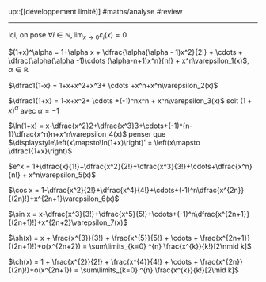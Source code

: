 up::[[développement limité]]
#maths/analyse #review 

---
Ici, on pose $\displaystyle\forall i\in\mathbb N, \lim_{x\rightarrow0}\varepsilon_i(x) = 0$

$(1+x)^\alpha = 1+\alpha x + \dfrac{\alpha(\alpha - 1)x^2}{2!} + \cdots + \dfrac{\alpha(\alpha -1)\cdots (\alpha-n+1)x^n}{n!} + x^n\varepsilon_1(x)$, $\alpha\in\mathbb R$

$\dfrac1{1-x} = 1+x+x^2+x^3+ \cdots +x^n+x^n\varepsilon_2(x)$

$\dfrac1{1+x} = 1-x+x^2+ \cdots +(-1)^nx^n + x^n\varepsilon_3(x)$ soit $(1+x)^\alpha$ avec $\alpha = -1$

$\ln(1+x) = x-\dfrac{x^2}2+\dfrac{x^3}3+\cdots+(-1)^{n-1}\dfrac{x^n}n+x^n\varepsilon_4(x)$ penser que $\displaystyle\left(x\mapsto\ln(1+x)\right)' = \left(x\mapsto \dfrac1{1+x}\right)$

$e^x = 1+\dfrac{x}{1!}+\dfrac{x^2}{2!}+\dfrac{x^3}{3!}+\cdots+\dfrac{x^n}{n!} + x^n\varepsilon_5(x)$

$\cos x = 1-\dfrac{x^2}{2!}+\dfrac{x^4}{4!}+\cdots+(-1)^n\dfrac{x^{2n}}{(2n)!}+x^{2n+1}\varepsilon_6(x)$

$\sin x = x-\dfrac{x^3}{3!}+\dfrac{x^5}{5!}+\cdots+(-1)^n\dfrac{x^{2n+1}}{(2n+1)!}+x^{2n+2}\varepsilon_7(x)$

$\sh(x) = x + \frac{x^{3}}{3!} + \frac{x^{5}}{5!} + \cdots + \frac{x^{2n+1}}{(2n+1)!}+o(x^{2n+2}) = \sum\limits_{k=0} ^{n} \frac{x^{k}}{k!}[2\nmid k]$

$\ch(x) = 1 + \frac{x^{2}}{2!} + \frac{x^{4}}{4!} + \cdots + \frac{x^{2n}}{(2n)!}+o(x^{2n+1}) = \sum\limits_{k=0} ^{n} \frac{x^{k}}{k!}[2\mid k]$


